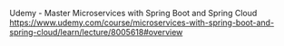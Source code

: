 Udemy - Master Microservices with Spring Boot and Spring Cloud
https://www.udemy.com/course/microservices-with-spring-boot-and-spring-cloud/learn/lecture/8005618#overview